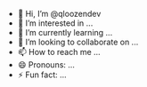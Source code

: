 - 👋 Hi, I’m @qloozendev
- 👀 I’m interested in ...
- 🌱 I’m currently learning ...
- 💞️ I’m looking to collaborate on ...
- 📫 How to reach me ...
- 😄 Pronouns: ...
- ⚡ Fun fact: ...

<!---
qloozendev/qloozendev is a ✨ special ✨ repository because its `README.md` (this file) appears on your GitHub profile.
You can click the Preview link to take a look at your changes.
--->
